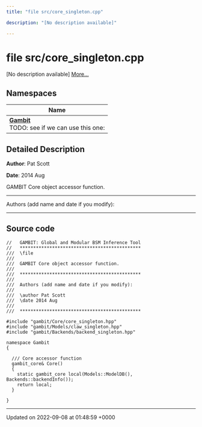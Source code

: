 ```yaml
---
title: "file src/core_singleton.cpp"

description: "[No description available]"

---
```


# file src/core_singleton.cpp

[No description available] [More...](#detailed-description)

## Namespaces

| Name           |
| -------------- |
| **[Gambit](/documentation/code/namespaces/namespacegambit/)** <br>TODO: see if we can use this one:  |

## Detailed Description


**Author**: Pat Scott 

**Date**: 2014 Aug

GAMBIT Core object accessor function.



------------------

Authors (add name and date if you modify):



------------------




## Source code

```
//   GAMBIT: Global and Modular BSM Inference Tool
//   *********************************************
///  \file
///
///  GAMBIT Core object accessor function.
///
///  *********************************************
///
///  Authors (add name and date if you modify):
///   
///  \author Pat Scott
///  \date 2014 Aug
///
///  *********************************************

#include "gambit/Core/core_singleton.hpp"
#include "gambit/Models/claw_singleton.hpp"
#include "gambit/Backends/backend_singleton.hpp"

namespace Gambit
{

  /// Core accessor function
  gambit_core& Core()
  {
    static gambit_core local(Models::ModelDB(), Backends::backendInfo());
    return local;
  }

}
```


-------------------------------

Updated on 2022-09-08 at 01:48:59 +0000

